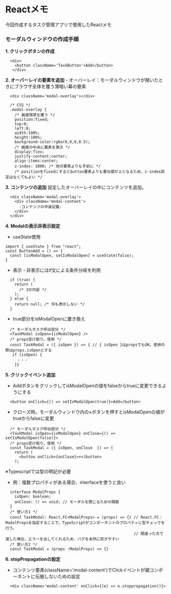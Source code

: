 # Reactメモ
今回作成するタスク管理アプリで使用したReactメモ
### モーダルウィンドウの作成手順
**1. クリックボタンの作成**
  ```
    <div>
      <button className='TaskButton'>Add</button>
     </div>
  ```
**2. オーバーレイの要素を追加**
    - オーバーレイ：モーダルウィンドウが開いたときにブラウザ全体を覆う薄暗い幕の要素
  ```
    <div className='modal-overlay'></div>
  ```
  ```
    /* CSS */
    .modal-overlay {
      /* 画面残帯を覆う */
      position:fixed; 
      top:0;
      left:0;
      width:100%;
      height:100%;
      background-color:rgba(0,0,0,0.5);
      /* 画面の中央に要素を表示 */
      display:flex;
      justify-content:center;
      align-items:center;
      z-index: 1000; /* 他の要素よりも手前に */
      /* positionをfixedにするとbutton要素よりも重ね順が上となるため、z-index設定はなくてもよい */
   ```

**3. コンテンツの追加**
  設定したオーバーレイの中にコンテンツを追加。
  ```
    <div className='modal-overlay'>
      <div className='modal-content'>
        -コンテンツの中身記載-
      </div>
    </div>
  ```
  
**4. Modalの表示非表示設定**
  - useState使用
  ```
  import { useState } from "react";
  const ButtonAdd = () => {
    const [isModalOpen, setIsModalOpen] = useState(false);
  }
  ```
  - 表示・非表示にはif文による条件分岐を利用
  ```
    if (true) {
      return (
        /* 3の内容 */
      );
    } else {
      return null; /* 何も表示しない */
    }
  ```
  - true部分をisModalOpenに置き換え
  ```
    /* モーダルタスク呼出部分 */
    <TaskModal isOpen={isModalOpen} />
    /* props受け取り，使用 */
    const TaskModal = ({ isOpen }) => { // { isOpen }はpropsでもOK。使用の際はprops.isOpenとする
     if (isOpen) {
       ・・・
      }}
  ```
**5. クリックイベント追加**
  - AddボタンをクリックしてisModalOpenの値をfalseからtrueに変更できるようにする
  ```
    <button onClick={() => setIsModalOpen(true)}>Add</button>
  ```
  - クローズ時。モーダルウィンドウ内の×ボタンを押すとisModalOpenの値がtrueからfalseに変更
  ```
    /* モーダルタスク呼出部分 */
    <TaskModal isOpen={isModalOpen} onClose={() => setIsModalOpen(false)}>
    /* props受け取り，使用 */
    const TaskModal = ({ isOpen, onClose  }) => { 
      return (
        <button onClick={onClose}>×</button>
      );
  ```
※Typescriptでは型の明記が必要
  - 例：複数プロパティがある場合、interfaceを使うと良い
  ```
    interface ModalProps {
      isOpen: boolean;
      onClose: () => void; // モーダルを閉じるための関数
    }
    /* 使い方1 */
    const TaskModal: React.FC<ModalProps> = (props) => {} // React.FC：ModalPropsを指定することで、TypeScriptがコンポーネントのプロパティに型チェックを行う。
                                                          // 間違った方で渡した場合、エラーを出してくれるため、バグを未然に防ぎやすい
    /* 使い方2 */
    const TaskModal = (props :ModalProps) => {}
  ```
**6. stopPropagationの設定**
  - コンテンツ要素(className='modal-content')でClickイベントが親コンポーネントに伝搬しないための設定
  ```
    <div className='modal-content' onClick={(e) => e.stoppropagation()}>
  ```
